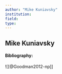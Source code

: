 ```yaml
---
author: "Mike Kuniavsky"
institution:
field:
type:
---
```


## Mike Kuniavsky
#### Bibliography:

![[@Goodman2012-np]]